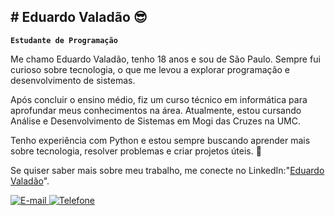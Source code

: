 ## # Eduardo Valadão 😎

**`Estudante de Programação`**

Me chamo Eduardo Valadão, tenho 18 anos e sou de São Paulo. Sempre fui curioso sobre tecnologia, o que me levou a explorar programação e desenvolvimento de sistemas.

Após concluir o ensino médio, fiz um curso técnico em informática para aprofundar meus conhecimentos na área. Atualmente, estou cursando Análise e Desenvolvimento de Sistemas em Mogi das Cruzes na UMC.

Tenho experiência com Python e estou sempre buscando aprender mais sobre tecnologia, resolver problemas e criar projetos úteis. 🚀

Se quiser saber mais sobre meu trabalho, me conecte no LinkedIn:"[Eduardo Valadão](https://www.linkedin.com/in/eduardo-valad%C3%A3o-a775992b8)".

<p align="left">
    <!-- Adicionando E-mail -->
    <a href="mailto:eduardo.mmaacciieell@gmail.com">
        <img 
            alt="E-mail" 
            title="Envie-me um e-mail" 
            src="https://img.shields.io/badge/Email-seuemail@example.com-blue?style=for-the-badge&logo=gmail&logoColor=white"
        />
    </a>
    <!-- Adicionando Número -->
    <a href="tel:+5511980967899">
        <img 
            alt="Telefone" 
            title="Me ligue ou envie mensagem" 
            src="https://img.shields.io/badge/Telefone-%2B55%2011%2091234-5678-green?style=for-the-badge&logo=whatsapp&logoColor=white"
        />
